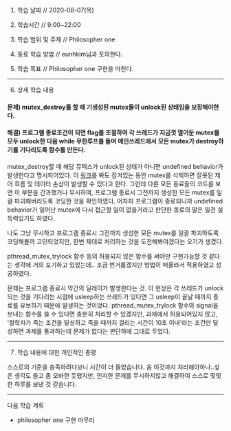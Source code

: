 1. 학습 날짜 // 2020-08-07(목)

2. 학습시간 // 9:00~22:00

3. 학습 범위 및 주제 // Philosopher one

4. 동료 학습 방법 // eunhkim님과 토의한다.

5. 학습 목표 // Philosopher one 구현을 마친다.

---

6. 상세 학습 내용

#### 문제) mutex_destroy를 할 때 기생성된 mutex들이 unlock된 상태임을 보장해야한다.
#### 해결) 프로그램 종료조건이 되면 flag를 조절하여 각 쓰레드가 지금껏 열어둔 mutex를 모두 unlock한 다음 while 무한루프를 돌며 메인쓰레드에서 모든 mutex가 destroy하기를 기다리도록 함수를 만든다.

mutex_destroy할 때 해당 뮤텍스가 unlock된 상태가 아니면 undefined behavior가 발생한다고 명시되어있다. 이 [링크](https://wiki.sei.cmu.edu/confluence/display/c/CON31-C.+Do+not+destroy+a+mutex+while+it+is+locked)를 봐도 잠겨있는 동안 mutex를 삭제하면 잘못된 제어 흐름 및 데이터 손상이 발생할 수 있다고 한다.
그런데 다른 모든 동료들의 코드를 보면 이 부분을 간과했거나 무시하여, 프로그램 종료시 그전까지 생성한 모든 mutex를 일괄 파괴해버리도록 코딩한 것을 확인하였다. 어차피 프로그램이 종료되니까 undefined behavior가 일어난 mutex에 다시 접근할 일이 없을거라고 판단한 동료의 말은 일견 설득력있기도 하였다.

나도 그냥 무시하고 프로그램 종료시 그전까지 생성한 모든 mutex를 일괄 파괴하도록 코딩해볼까 고민되었지만, 한번 제대로 처리하는 것을 도전해봐야겠다는 오기가 생겼다.

pthread_mutex_trylock 함수 등의 허용되지 않은 함수를 써야만 구현가능할 것 같다는 생각에 거의 포기하고 있었는데.. 조금 번거롭겠지만 방법이 떠올라서 적용하였고 성공하였다.

문제는 프로그램 종료시 약간의 딜레이가 발생한다는 것. 이 현상은 각 쓰레드가 unlock되는 것을 기다리는 시점에 usleep하는 쓰레드가 있다면 그 usleep이 끝날 때까지 종료를 유보하기 때문에 발생하는 것이었다.
pthread_mutex_trylock 함수와 signal을 보내는 함수를 쓸 수 있다면 충분히 처리할 수 있겠지만, 과제에서 허용되어있지 않고, '철학자가 죽는 조건을 달성하고 죽을 때까지 걸리는 시간이 10초 이내'라는 조건만 달성하면 과제를 통과하는데 문제가 없다는 판단하에 그대로 두었다. 

---

7. 학습 내용에 대한 개인적인 총평

스스로의 기준을 충족하려다보니 시간이 더 들었습니다. 
음 이것까지 처리해야하나..싶은 생각도 들고 좀 오바한 듯했지만, 인지한 문제를 무시하지않고 해결하여 스스로 떳떳한 하루를 보낸 것 같습니다.

---

다음 학습 계획

- philosopher one 구현 마무리